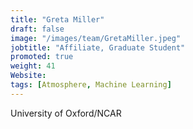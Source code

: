 ```yaml
---
title: "Greta Miller"
draft: false
image: "/images/team/GretaMiller.jpeg"
jobtitle: "Affiliate, Graduate Student"
promoted: true
weight: 41
Website:
tags: [Atmosphere, Machine Learning]
---
```


University of Oxford/NCAR
